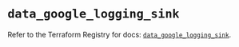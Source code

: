 # `data_google_logging_sink`

Refer to the Terraform Registry for docs: [`data_google_logging_sink`](https://registry.terraform.io/providers/hashicorp/google/6.4.0/docs/data-sources/logging_sink).
